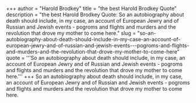 +++
author = "Harold Brodkey"
title = "the best Harold Brodkey Quote"
description = "the best Harold Brodkey Quote: So an autobiography about death should include, in my case, an account of European Jewry and of Russian and Jewish events - pogroms and flights and murders and the revolution that drove my mother to come here."
slug = "so-an-autobiography-about-death-should-include-in-my-case-an-account-of-european-jewry-and-of-russian-and-jewish-events---pogroms-and-flights-and-murders-and-the-revolution-that-drove-my-mother-to-come-here"
quote = '''So an autobiography about death should include, in my case, an account of European Jewry and of Russian and Jewish events - pogroms and flights and murders and the revolution that drove my mother to come here.'''
+++
So an autobiography about death should include, in my case, an account of European Jewry and of Russian and Jewish events - pogroms and flights and murders and the revolution that drove my mother to come here.
